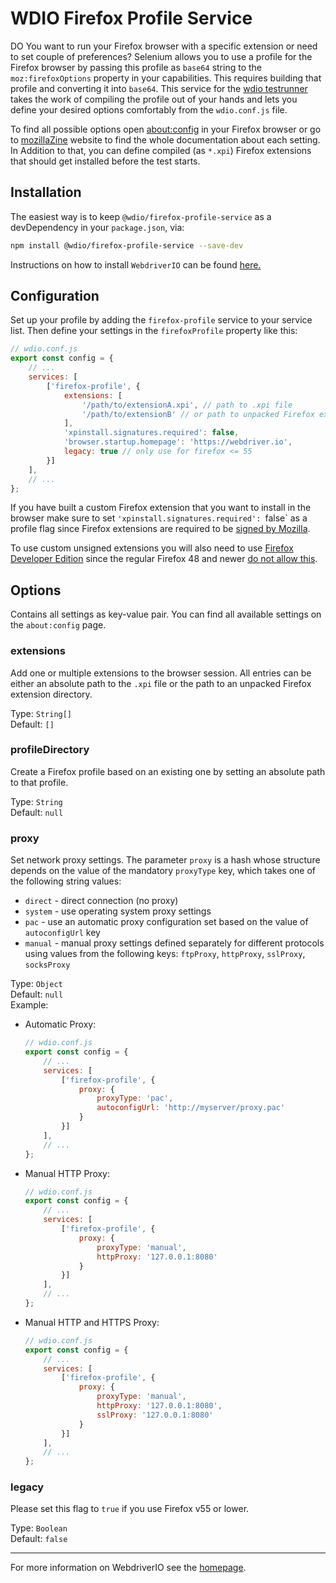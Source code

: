 WDIO Firefox Profile Service
============================

DO You want to run your Firefox browser with a specific extension or need to set couple of preferences? Selenium allows you to use a profile for the Firefox browser by passing this profile as `base64` string to the `moz:firefoxOptions` property in your capabilities. This requires building that profile and converting it into `base64`. This service for the [wdio testrunner](https://webdriver.io/docs/clioptions) takes the work of compiling the profile out of your hands and lets you define your desired options comfortably from the `wdio.conf.js` file.

To find all possible options open [about:config](about:config) in your Firefox browser or go to [mozillaZine](http://kb.mozillazine.org/About:config_entries) website to find the whole documentation about each setting. In Addition to that, you can define compiled (as `*.xpi`) Firefox extensions that should get installed before the test starts.

## Installation

The easiest way is to keep `@wdio/firefox-profile-service` as a devDependency in your `package.json`, via:

```sh
npm install @wdio/firefox-profile-service --save-dev
```

Instructions on how to install `WebdriverIO` can be found [here.](https://webdriver.io/docs/gettingstarted)

## Configuration

Set up your profile by adding the `firefox-profile` service to your service list. Then define your settings in the `firefoxProfile` property like this:

```js
// wdio.conf.js
export const config = {
    // ...
    services: [
        ['firefox-profile', {
            extensions: [
                '/path/to/extensionA.xpi', // path to .xpi file
                '/path/to/extensionB' // or path to unpacked Firefox extension
            ],
            'xpinstall.signatures.required': false,
            'browser.startup.homepage': 'https://webdriver.io',
            legacy: true // only use for firefox <= 55
        }]
    ],
    // ...
};
```

If you have built a custom Firefox extension that you want to install in the browser make sure to set `'xpinstall.signatures.required': `false` as a profile flag since Firefox extensions are required to be [signed by Mozilla](https://wiki.mozilla.org/Add-ons/Extension_Signing).

To use custom unsigned extensions you will also need to use [Firefox Developer Edition](https://www.mozilla.org/en-GB/firefox/developer/) since the regular Firefox 48 and newer [do not allow this](https://wiki.mozilla.org/Add-ons/Extension_Signing#Timeline).

## Options

Contains all settings as key-value pair. You can find all available settings on the `about:config` page.

### extensions

Add one or multiple extensions to the browser session. All entries can be either an absolute path to the `.xpi` file or the path to an unpacked Firefox extension directory.

Type: `String[]`<br />
Default: `[]`

### profileDirectory
Create a Firefox profile based on an existing one by setting an absolute path to that profile.

Type: `String`<br />
Default: `null`

### proxy

Set network proxy settings. The parameter `proxy` is a hash whose structure depends on the value of the mandatory `proxyType` key, which takes one of the following string values:

 * `direct` - direct connection (no proxy)
 * `system` - use operating system proxy settings
 * `pac` - use an automatic proxy configuration set based on the value of `autoconfigUrl` key
 * `manual` - manual proxy settings defined separately for different protocols using values from the following keys: `ftpProxy`, `httpProxy`, `sslProxy`, `socksProxy`

Type: `Object`<br />
Default: `null`<br />
Example:

- Automatic Proxy:
    ```js
    // wdio.conf.js
    export const config = {
        // ...
        services: [
            ['firefox-profile', {
                proxy: {
                    proxyType: 'pac',
                    autoconfigUrl: 'http://myserver/proxy.pac'
                }
            }]
        ],
        // ...
    };
    ```

- Manual HTTP Proxy:
    ```js
    // wdio.conf.js
    export const config = {
        // ...
        services: [
            ['firefox-profile', {
                proxy: {
                    proxyType: 'manual',
                    httpProxy: '127.0.0.1:8080'
                }
            }]
        ],
        // ...
    };
    ```

- Manual HTTP and HTTPS Proxy:
    ```js
    // wdio.conf.js
    export const config = {
        // ...
        services: [
            ['firefox-profile', {
                proxy: {
                    proxyType: 'manual',
                    httpProxy: '127.0.0.1:8080',
                    sslProxy: '127.0.0.1:8080'
                }
            }]
        ],
        // ...
    };
    ```

### legacy

Please set this flag to `true` if you use Firefox v55 or lower.

Type: `Boolean`<br />
Default: `false`

----

For more information on WebdriverIO see the [homepage](https://webdriver.io).

